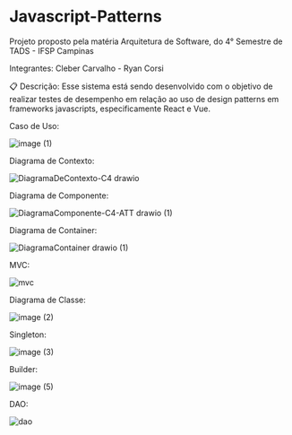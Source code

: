 
# Javascript-Patterns
Projeto proposto pela matéria Arquitetura de Software, do 4° Semestre de TADS - IFSP Campinas

Integrantes: 
  Cleber Carvalho - 
  Ryan Corsi

📋 Descrição:
Esse sistema está sendo desenvolvido com o objetivo de realizar testes de desempenho em relação ao uso de design patterns em frameworks javascripts, especificamente React e Vue.

Caso de Uso:

![image (1)](https://user-images.githubusercontent.com/89093793/204146921-4b674f8b-f7fa-4af7-8bf9-11dce052b04c.png)

Diagrama de Contexto:

![DiagramaDeContexto-C4 drawio](https://user-images.githubusercontent.com/89093793/204152085-96b1baf1-8afb-4ed4-b54a-4b682bce7c73.png)


Diagrama de Componente:

![DiagramaComponente-C4-ATT drawio (1)](https://user-images.githubusercontent.com/89093793/204146516-8e9545ec-aa4e-4af3-b82e-bde5147a805a.png)


Diagrama de Container: 

![DiagramaContainer drawio (1)](https://user-images.githubusercontent.com/89093793/204146497-cd55b689-8ffc-4f1a-a41f-b1d71282fc2f.png)


MVC:

![mvc](https://user-images.githubusercontent.com/89093793/204146412-cdca40c3-bfe1-4cc0-aa37-e04c7c5ae0bc.png)


Diagrama de Classe: 

![image (2)](https://user-images.githubusercontent.com/89093793/204147208-63002505-001e-4b4e-98a3-4fee419a5417.png)


Singleton:

![image (3)](https://user-images.githubusercontent.com/89093793/204148100-2adae51b-1538-43ed-a0a6-7a13764919b1.png)


Builder:

![image (5)](https://user-images.githubusercontent.com/89093793/204148146-41ee64e1-3860-44f7-9fd4-5d4f0849d863.png)


DAO:

![dao](https://user-images.githubusercontent.com/89093793/204151357-69367948-a1f7-4ba0-85e1-b6d8027bf360.png)


